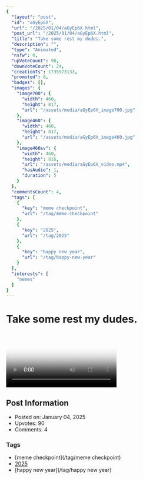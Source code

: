 ```yaml
---
{
  "layout": "post",
  "id": "aGyEp6X",
  "url": "/2025/01/04/aGyEp6X.html",
  "post_url": "/2025/01/04/aGyEp6X.html",
  "title": "Take some rest my dudes.",
  "description": "",
  "type": "Animated",
  "nsfw": 0,
  "upVoteCount": 90,
  "downVoteCount": 24,
  "creationTs": 1735973133,
  "promoted": 0,
  "badges": [],
  "images": {
    "image700": {
      "width": 460,
      "height": 817,
      "url": "/assets/media/aGyEp6X_image700.jpg"
    },
    "image460": {
      "width": 460,
      "height": 817,
      "url": "/assets/media/aGyEp6X_image460.jpg"
    },
    "image460sv": {
      "width": 460,
      "height": 816,
      "url": "/assets/media/aGyEp6X_video.mp4",
      "hasAudio": 1,
      "duration": 5
    }
  },
  "commentsCount": 4,
  "tags": [
    {
      "key": "meme checkpoint",
      "url": "/tag/meme-checkpoint"
    },
    {
      "key": "2025",
      "url": "/tag/2025"
    },
    {
      "key": "happy new year",
      "url": "/tag/happy-new-year"
    }
  ],
  "interests": [
    "memes"
  ]
}
---
```


# Take some rest my dudes.

<video controls playsinline loop poster="/assets/media/aGyEp6X_image460.jpg">
  <source src="/assets/media/aGyEp6X_video.mp4" type="video/mp4">
  Your browser does not support the video tag.
</video>

## Post Information

- Posted on: January 04, 2025
- Upvotes: 90
- Comments: 4

### Tags

- [meme checkpoint](/tag/meme checkpoint)
- [2025](/tag/2025)
- [happy new year](/tag/happy new year)
